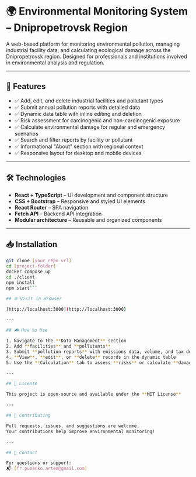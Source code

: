 # 🌍 Environmental Monitoring System – Dnipropetrovsk Region

A web-based platform for monitoring environmental pollution, managing industrial facility data, and calculating ecological damage across the Dnipropetrovsk region. Designed for professionals and institutions involved in environmental analysis and regulation.

---

## 🚀 Features

- ✅ Add, edit, and delete industrial facilities and pollutant types  
- ✅ Submit annual pollution reports with detailed data  
- ✅ Dynamic data table with inline editing and deletion  
- ✅ Risk assessment for carcinogenic and non-carcinogenic exposure  
- ✅ Calculate environmental damage for regular and emergency scenarios  
- ✅ Search and filter reports by facility or pollutant  
- ✅ Informational "About" section with regional context  
- ✅ Responsive layout for desktop and mobile devices

---

## 🛠️ Technologies

- **React + TypeScript** – UI development and component structure  
- **CSS + Bootstrap** – Responsive and styled UI elements  
- **React Router** – SPA navigation  
- **Fetch API** – Backend API integration  
- **Modular architecture** – Reusable and organized components  

---

## 📥 Installation

```bash
git clone [your_repo_url]
cd [project-folder]
docker compose up
cd ./client
npm install
npm start```

## 🌐 Visit in Browser

[http://localhost:3000](http://localhost:3000)

---

## 🎮 How to Use

1. Navigate to the **Data Management** section  
2. Add **facilities** and **pollutants**  
3. Submit **pollution reports** with emissions data, volume, and tax details  
4. **View**, **edit**, or **delete** records in the dynamic table  
5. Use the **Calculation** tab to assess **risks** or calculate **damage**

---

## 📄 License

This project is open-source and available under the **MIT License**

---

## 🤝 Contributing

Pull requests, issues, and suggestions are welcome.  
Your contributions help improve environmental monitoring!

---

## 📧 Contact

For questions or support:  
📬 [fr.puzenko.artem@gmail.com]
